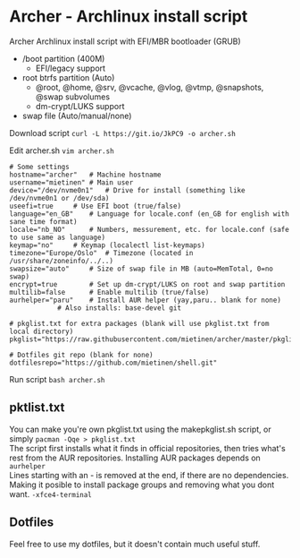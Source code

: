 # Archer - Archlinux install script

Archer Archlinux install script with EFI/MBR bootloader (GRUB)

* /boot partition (400M)
	* EFI/legacy support
* root btrfs partition (Auto)
	* @root, @home, @srv, @vcache, @vlog, @vtmp, @snapshots, @swap subvolumes
	* dm-crypt/LUKS support
* swap file (Auto/manual/none)

Download script `curl -L https://git.io/JkPC9 -o archer.sh`

Edit archer.sh `vim archer.sh`

```
# Some settings
hostname="archer"	# Machine hostname
username="mietinen"	# Main user
device="/dev/nvme0n1"	# Drive for install (something like /dev/nvme0n1 or /dev/sda)
useefi=true		# Use EFI boot (true/false)
language="en_GB"	# Language for locale.conf (en_GB for english with sane time format)
locale="nb_NO"		# Numbers, messurement, etc. for locale.conf (safe to use same as language)
keymap="no"		# Keymap (localectl list-keymaps)
timezone="Europe/Oslo"	# Timezone (located in /usr/share/zoneinfo/../..)
swapsize="auto"		# Size of swap file in MB (auto=MemTotal, 0=no swap)
encrypt=true		# Set up dm-crypt/LUKS on root and swap partition
multilib=false		# Enable multilib (true/false)
aurhelper="paru"	# Install AUR helper (yay,paru.. blank for none)
			# Also installs: base-devel git

# pkglist.txt for extra packages (blank will use pkglist.txt from local directory)
pkglist="https://raw.githubusercontent.com/mietinen/archer/master/pkglist.txt"

# Dotfiles git repo (blank for none)
dotfilesrepo="https://github.com/mietinen/shell.git"
```

Run script `bash archer.sh`

## pktlist.txt

You can make you're own pkglist.txt using the makepkglist.sh script, or simply `pacman -Qqe > pkglist.txt`  
The script first installs what it finds in official repositories, then tries what's rest from the AUR repositories. Installing AUR packages depends on `aurhelper`  
Lines starting with an - is removed at the end, if there are no dependencies. Making it posible to install package groups and removing what you dont want. `-xfce4-terminal`

## Dotfiles

Feel free to use my dotfiles, but it doesn't contain much useful stuff.
